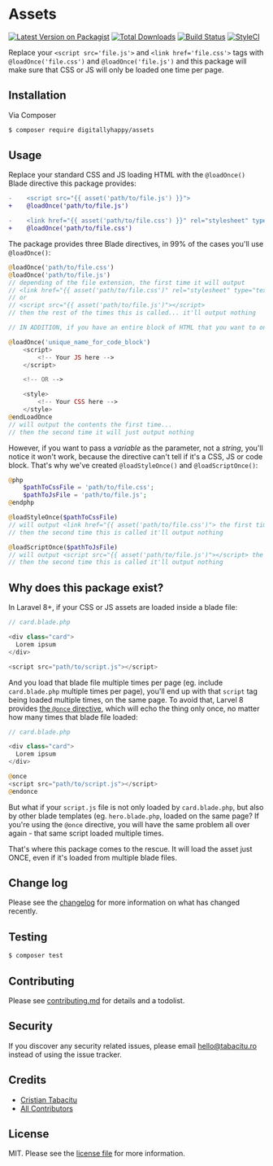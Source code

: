 # Assets

[![Latest Version on Packagist][ico-version]][link-packagist]
[![Total Downloads][ico-downloads]][link-downloads]
[![Build Status][ico-travis]][link-travis]
[![StyleCI][ico-styleci]][link-styleci]

Replace your `<script src='file.js'>` and `<link href='file.css'>` tags with `@loadOnce('file.css')` and `@loadOnce('file.js')` and this package will make sure that CSS or JS will only be loaded one time per page.

## Installation

Via Composer

``` bash
$ composer require digitallyhappy/assets
```

## Usage

Replace your standard CSS and JS loading HTML with the `@loadOnce()` Blade directive this package provides:

```diff
-    <script src="{{ asset('path/to/file.js') }}">
+    @loadOnce('path/to/file.js')

-    <link href="{{ asset('path/to/file.css') }}" rel="stylesheet" type="text/css">
+    @loadOnce('path/to/file.css')
```

The package provides three Blade directives, in 99% of the cases you'll use `@loadOnce()`:

```php
@loadOnce('path/to/file.css')
@loadOnce('path/to/file.js')
// depending of the file extension, the first time it will output
// <link href="{{ asset('path/to/file.css')" rel="stylesheet" type="text/css">
// or
// <script src="{{ asset('path/to/file.js')"></script>
// then the rest of the times this is called... it'll output nothing

// IN ADDITION, if you have an entire block of HTML that you want to only output once:

@loadOnce('unique_name_for_code_block')
    <script>
        <!-- Your JS here -->
    </script>

    <!-- OR -->

    <style>
        <!-- Your CSS here -->
    </style>
@endLoadOnce
// will output the contents the first time...
// then the second time it will just output nothing
```

However, if you want to pass a _variable_ as the parameter, not a _string_, you'll notice it won't work, because the directive can't tell if it's a CSS, JS or code block. That's why we've created `@loadStyleOnce()` and `@loadScriptOnce()`:

```php
@php
    $pathToCssFile = 'path/to/file.css';
    $pathToJsFile = 'path/to/file.js';
@endphp

@loadStyleOnce($pathToCssFile)
// will output <link href="{{ asset('path/to/file.css')"> the first time
// then the second time this is called it'll output nothing

@loadScriptOnce($pathToJsFile)
// will output <script src="{{ asset('path/to/file.js')"></script> the first time
// then the second time this is called it'll output nothing
```

## Why does this package exist?

In Laravel 8+, if your CSS or JS assets are loaded inside a blade file:

```php
// card.blade.php

<div class="card">
  Lorem ipsum
</div>

<script src="path/to/script.js"></script>
```

And you load that blade file multiple times per page (eg. include `card.blade.php` multiple times per page), you'll end up with that `script` tag being loaded multiple times, on the same page. To avoid that, Larvel 8 provides [the `@once` directive](https://laravel.com/docs/8.x/blade#the-once-directive), which will echo the thing only once, no matter how many times that blade file loaded:

```php
// card.blade.php

<div class="card">
  Lorem ipsum
</div>

@once
<script src="path/to/script.js"></script>
@endonce
```

But what if your `script.js` file is not only loaded by `card.blade.php`, but also by other blade templates (eg. `hero.blade.php`, loaded on the same page? If you're using the `@once` directive, you will have the same problem all over again - that same script loaded multiple times.

That's where this package comes to the rescue. It will load the asset just ONCE, even if it's loaded from multiple blade files.

## Change log

Please see the [changelog](changelog.md) for more information on what has changed recently.

## Testing

``` bash
$ composer test
```

## Contributing

Please see [contributing.md](contributing.md) for details and a todolist.

## Security

If you discover any security related issues, please email hello@tabacitu.ro instead of using the issue tracker.

## Credits

- [Cristian Tabacitu][link-author]
- [All Contributors][link-contributors]

## License

MIT. Please see the [license file](license.md) for more information.

[ico-version]: https://img.shields.io/packagist/v/digitallyhappy/assets.svg?style=flat-square
[ico-downloads]: https://img.shields.io/packagist/dt/digitallyhappy/assets.svg?style=flat-square
[ico-travis]: https://img.shields.io/travis/digitallyhappy/assets/master.svg?style=flat-square
[ico-styleci]: https://styleci.io/repos/421785142/shield

[link-packagist]: https://packagist.org/packages/digitallyhappy/assets
[link-downloads]: https://packagist.org/packages/digitallyhappy/assets
[link-travis]: https://travis-ci.org/digitallyhappy/assets
[link-styleci]: https://styleci.io/repos/421785142
[link-author]: https://github.com/digitallyhappy
[link-contributors]: ../../contributors
